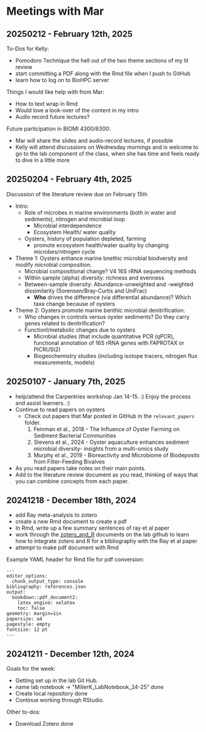 # Meetings with Mar 

## 20250212 - February 12th, 2025

To-Dos for Kelly:
- Pomodoro Technique the hell out of the two theme sections of my lit review
- start committing a PDF along with the Rmd file when I push to GitHub
- learn how to log on to BioHPC server

Things I would like help with from Mar:
- How to text wrap in Rmd
- Would love a look-over of the content in my intro
- Audio record future lectures?

Future participation in BIOMI 4300/6300:
- Mar will share the slides and audio-record lectures, if possible
- Kelly will attend discussions on Wednesday mornings and is welcome to go to the lab component of the class, when she has time and feels ready to dive in a little more

## 20250204 - February 4th, 2025

Discussion of the literature review due on February 15th 

- Intro: 
	- Role of microbes in marine environments (both in water and sediments), nitrogen and microbial loop
		- Microbial interdependence
		- Ecosystem Health/ water quality 
	- Oysters, history of population depleted, farming
		- promote ecosystem health/water quality by changing microbes/nitrogen cycle
- Theme 1: Oysters enhance marine bnethic microbial biodversity and modify microbial composition. 
	- Microbial compositional change? V4 16S rRNA sequencing methods 
	- Within sample (alpha) diversity: richness and evenness
	- Between-sample diversity: Abundance-unweighted and -weighted dissimilarity (Sorensen/Bray-Curtis and UniFrac)
		- **Who** drives the difference (via differential abundance)? Which taxa change because of oysters
- Theme 2: Oysters promote marine benthic microbial denitrification.
	- Who changes in controls versus oyster sediments? Do they carry genes related to denitrification? 
	- Functionl/metabolic changes due to oysters
		- Microbial studies (that include quantitative PCR (qPCR), functional annotation of 16S rRNA genes with FAPROTAX or PICRUSt2)
		- Biogeochemistry studies (including isotope tracers, nitrogen flux measurements, models)



## 20250107 - January 7th, 2025

- help/attend the Carpentries workshop Jan 14-15. :) Enjoy the process and assist learners. :)  
- Continue to read papers on oysters
	- Check out papers that Mar posted in GitHub in the `relevant_papers` folder. 
		1. Feinman et al., 2018 - The Influence of Oyster Farming on Sediment Bacterial Communities
		2. Stevens et al., 2024 - Oyster aquaculture enhances sediment microbial diversity- insights from a multi-omics study
		3. Murphy et al., 2019 - Bioreactivity and Microbiome of Biodeposits from Filter-Feeding Bivalves 
- As you read papers take notes on their main points. 
- Add to the literature review document as you read, thinking of ways that you can combine concepts from each paper. 



## 20241218 - December 18th, 2024

- add Ray meta-analysis to zotero
- create a new Rmd document to create a pdf
- In Rmd, write up a few summary sentences of ray et al paper
- work through the [zotero_and_R](https://github.com/MarschmiLab/Lab_Protocols/tree/main/Computing/Project_Organization/zotero_and_R) documents on the lab github to learn how to integrate zotero and R for a bibliography with the Ray et al paper
- attempt to make pdf document with Rmd

Example YAML header for Rmd file for pdf conversion: 

```
---
editor_options: 
  chunk_output_type: console
bibliography: references.json
output:
  bookdown::pdf_document2:
    latex_engine: xelatex
    toc: false
geometry: margin=1in
papersize: a4
pagestyle: empty
fontsize: 12 pt 
---
```


## 20241211 - December 12th, 2024 

Goals for the week: 

- Getting set up in the lab Git Hub.
- name lab notebook -> "MillerK_LabNotebook_24-25" done
- Create local repository  done
- Continue working through RStudio. 

Other to-dos:

- Download Zotero  done
